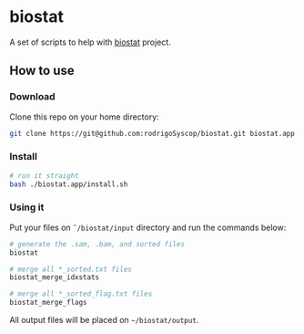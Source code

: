 # biostat
A set of scripts to help with [biostat](https://www.biostars.org/p/43677/) project.


## How to use

### Download
Clone this repo on your home directory:
```bash
git clone https://git@github.com:rodrigoSyscop/biostat.git biostat.app
```

### Install 
```bash
# run it straight
bash ./biostat.app/install.sh
```

### Using it

Put your files on `˜/biostat/input` directory and run the commands below:

```bash
# generate the .sam, .bam, and sorted files
biostat

# merge all *_sorted.txt files
biostat_merge_idxstats

# merge all *_sorted_flag.txt files
biostat_merge_flags
```

All output files will be placed on `~/biostat/output`.
